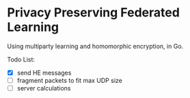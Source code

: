# Privacy Preserving Federated Learning
Using multiparty learning and homomorphic encryption, in Go.

Todo List:
- [x] send HE messages
- [ ] fragment packets to fit max UDP size
- [ ] server calculations